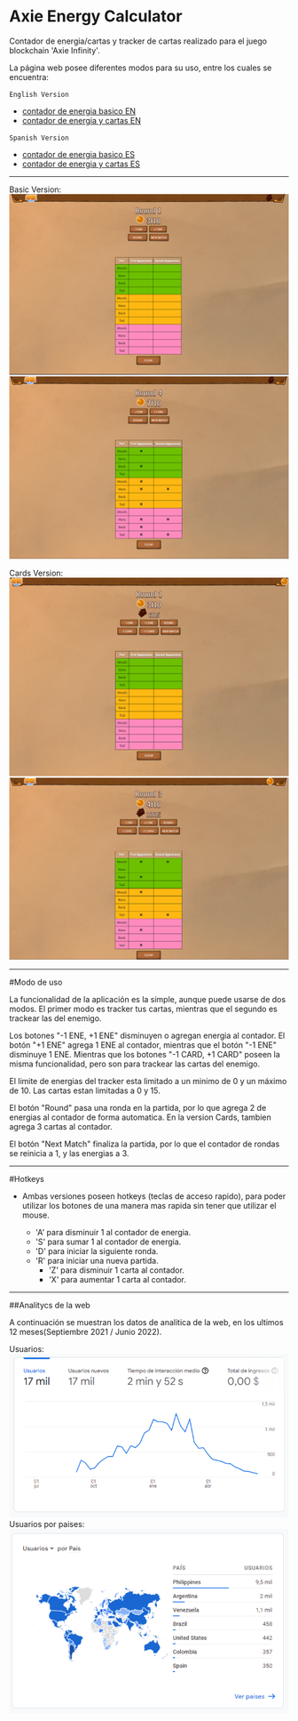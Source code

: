 # Axie Energy Calculator
Contador de energia/cartas y tracker de cartas realizado para el juego blockchain 'Axie Infinity'.

La página web posee diferentes modos para su uso, entre los cuales se encuentra:
```
English Version
```

- [contador de energia basico EN](https://axie.energy/)
- [contador de energia y cartas EN](https://axie.energy/index-cards.html)

```
Spanish Version
```
- [contador de energia basico ES](https://axie.energy/index-es.html)
- [contador de energia y cartas ES](https://axie.energy/index-cards-es.html)


---

Basic Version:
![](/img/axie.PNG)
![](/img/axie_1.PNG)


Cards Version:
![](/img/axie2.PNG)
![](/img/axie2_1.PNG)

---
#Modo de uso


La funcionalidad de la aplicación es la simple, aunque puede usarse de dos modos. El primer modo es tracker tus cartas, mientras que el segundo es trackear las del enemigo.

Los botones "-1 ENE, +1 ENE" disminuyen o agregan energia al contador. El botón "+1 ENE" agrega 1 ENE al contador, mientras que el botón "-1 ENE" disminuye 1 ENE. Mientras que los botones "-1 CARD, +1 CARD" poseen la misma funcionalidad, pero son para trackear las cartas del enemigo.

El limite de energias del tracker esta limitado a un minimo de 0 y un máximo de 10. Las cartas estan limitadas a 0 y 15.

El botón "Round" pasa una ronda en la partida, por lo que agrega 2 de energias al contador de forma automatica. En la version Cards, tambien agrega 3 cartas al contador.

El botón "Next Match" finaliza la partida, por lo que el contador de rondas se reinicia a 1, y las energias a 3.


---
#Hotkeys

- Ambas versiones poseen hotkeys (teclas de acceso rapido), para poder utilizar los botones de una manera mas rapida sin tener que utilizar el mouse.

    - 'A' para disminuir 1 al contador de energia. 
    - 'S' para sumar 1 al contador de energia.
    - 'D' para iniciar la siguiente ronda.
    - 'R' para iniciar una nueva partida.
        - 'Z' para disminuir 1 carta al contador.
        - 'X' para aumentar 1 carta al contador.


---
##Analitycs de la web


A continuación se muestran los datos de analitica de la web, en los ultimos 12 meses(Septiembre 2021 / Junio 2022).


Usuarios:
![](/img/analitycs.PNG)
Usuarios por paises:
![](/img/analitycs2.PNG)

